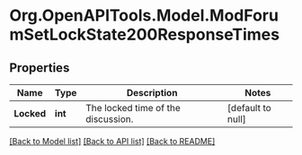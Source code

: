 # Org.OpenAPITools.Model.ModForumSetLockState200ResponseTimes

## Properties

Name | Type | Description | Notes
------------ | ------------- | ------------- | -------------
**Locked** | **int** | The locked time of the discussion. | [default to null]

[[Back to Model list]](../README.md#documentation-for-models) [[Back to API list]](../README.md#documentation-for-api-endpoints) [[Back to README]](../README.md)

